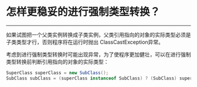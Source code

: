 # 怎样更稳妥的进行强制类型转换？

---

如果试图把一个父类实例转换成子类实例，父类引用指向的对象的实际类型必须是子类类型才行，否则程序将在运行时抛出 ClassCastException异常。

考虑到进行强制类型转换时可能出现异常，为了使程序更加健壮，可以在进行强制类型转换前判断引用指向的对象的实际类型：

```java
SuperClass superClass = new SubClass();
SubClass subClass = (superClass instanceof SubClass) ? (SubClass) superClass : null;
```
